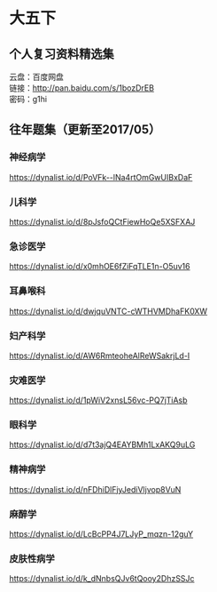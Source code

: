 # 大五下

## 个人复习资料精选集  

云盘：百度网盘  
链接：http://pan.baidu.com/s/1bozDrEB    
密码：g1hi    

## 往年题集（更新至2017/05）

### 神经病学

https://dynalist.io/d/PoVFk--lNa4rtOmGwUIBxDaF   

### 儿科学  

https://dynalist.io/d/8pJsfoQCtFiewHoQe5XSFXAJ  


### 急诊医学  

https://dynalist.io/d/x0mhOE6fZiFqTLE1n-O5uv16   

### 耳鼻喉科

https://dynalist.io/d/dwjquVNTC-cWTHVMDhaFK0XW  

### 妇产科学  

https://dynalist.io/d/AW6RmteoheAlReWSakrjLd-I  

### 灾难医学  

https://dynalist.io/d/1pWiV2xnsL56vc-PQ7jTiAsb  

### 眼科学  

https://dynalist.io/d/d7t3ajQ4EAYBMh1LxAKQ9uLG  

### 精神病学  

https://dynalist.io/d/nFDhiDlFjyJediVljvop8VuN  

### 麻醉学

https://dynalist.io/d/LcBcPP4J7LJyP_mqzn-12guY  

### 皮肤性病学

https://dynalist.io/d/k_dNnbsQJv6tQooy2DhzSSJc  
